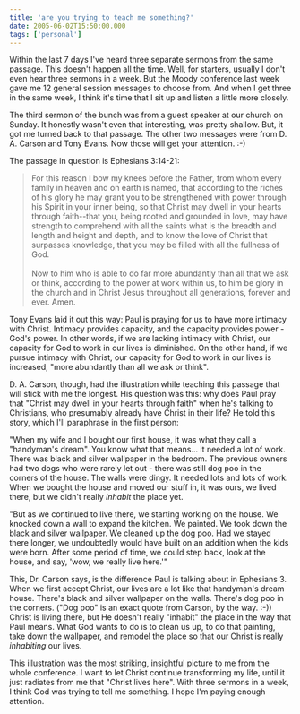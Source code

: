 ```yaml
---
title: 'are you trying to teach me something?'
date: 2005-06-02T15:50:00.000
tags: ['personal']
---
```


Within the last 7 days I've heard three separate sermons from the same passage. This doesn't happen all the time. Well, for starters, usually I don't even hear three sermons in a week. But the Moody conference last week gave me 12 general session messages to choose from. And when I get three in the same week, I think it's time that I sit up and listen a little more closely.

The third sermon of the bunch was from a guest speaker at our church on Sunday. It honestly wasn't even that interesting, was pretty shallow. But, it got me turned back to that passage. The other two messages were from D. A. Carson and Tony Evans. Now those will get your attention. :-)

The passage in question is Ephesians 3:14-21:

> For this reason I bow my knees before the Father, from whom every family in heaven and on earth is named, that according to the riches of his glory he may grant you to be strengthened with power through his Spirit in your inner being, so that Christ may dwell in your hearts through faith--that you, being rooted and grounded in love, may have strength to comprehend with all the saints what is the breadth and length and height and depth, and to know the love of Christ that surpasses knowledge, that you may be filled with all the fullness of God.  
> <br/>
> Now to him who is able to do far more abundantly than all that we ask or think, according to the power at work within us, to him be glory in the church and in Christ Jesus throughout all generations, forever and ever. Amen.

Tony Evans laid it out this way: Paul is praying for us to have more intimacy with Christ. Intimacy provides capacity, and the capacity provides power - God's power. In other words, if we are lacking intimacy with Christ, our capacity for God to work in our lives is diminished. On the other hand, if we pursue intimacy with Christ, our capacity for God to work in our lives is increased, "more abundantly than all we ask or think".

D. A. Carson, though, had the illustration while teaching this passage that will stick with me the longest. His question was this: why does Paul pray that "Christ may dwell in your hearts through faith" when he's talking to Christians, who presumably already have Christ in their life? He told this story, which I'll paraphrase in the first person:

"When my wife and I bought our first house, it was what they call a "handyman's dream". You know what that means... it needed a lot of work. There was black and silver wallpaper in the bedroom. The previous owners had two dogs who were rarely let out - there was still dog poo in the corners of the house. The walls were dingy. It needed lots and lots of work. When we bought the house and moved our stuff in, it was ours, we lived there, but we didn't really _inhabit_ the place yet.

"But as we continued to live there, we starting working on the house. We knocked down a wall to expand the kitchen. We painted. We took down the black and silver wallpaper. We cleaned up the dog poo. Had we stayed there longer, we undoubtedly would have built on an addition when the kids were born. After some period of time, we could step back, look at the house, and say, 'wow, we really live here.'"

This, Dr. Carson says, is the difference Paul is talking about in Ephesians 3. When we first accept Christ, our lives are a lot like that handyman's dream house. There's black and silver wallpaper on the walls. There's dog poo in the corners. ("Dog poo" is an exact quote from Carson, by the way. :-)) Christ is living there, but He doesn't really "inhabit" the place in the way that Paul means. What God wants to do is to clean us up, to do that painting, take down the wallpaper, and remodel the place so that our Christ is really _inhabiting_ our lives.

This illustration was the most striking, insightful picture to me from the whole conference. I want to let Christ continue transforming my life, until it just radiates from me that "Christ lives here". With three sermons in a week, I think God was trying to tell me something. I hope I'm paying enough attention.

